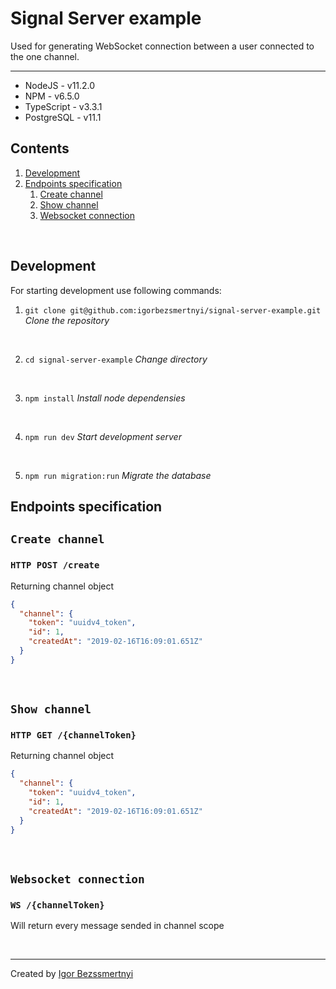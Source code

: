 # Signal Server example

Used for generating WebSocket connection between a user connected to the one channel.

---

- NodeJS - v11.2.0
- NPM - v6.5.0
- TypeScript - v3.3.1
- PostgreSQL - v11.1


## Сontents

1. [Development](#development)
2. [Endpoints specification](#endpoints-specification)
    1. [Create channel](#create-channel)
    2. [Show channel](#show-channel)
    3. [Websocket connection](#websocket-connection)

<br/>


## Development

For starting development use following commands:

1. `git clone git@github.com:igorbezsmertnyi/signal-server-example.git`
_Clone the repository_

<br/>

2. `cd signal-server-example`
_Change directory_

<br/>

3. `npm install` 
_Install node dependensies_

<br/>

4. `npm run dev`
_Start development server_

<br/>

5. `npm run migration:run`
_Migrate the database_



## Endpoints specification

## `Create channel`

### `HTTP POST /create`

Returning channel object

```json
{
  "channel": {
    "token": "uuidv4_token",
    "id": 1,
    "createdAt": "2019-02-16T16:09:01.651Z"
  }
}
```

<br/>

## `Show channel`

### `HTTP GET /{channelToken}`

Returning channel object

```json
{
  "channel": {
    "token": "uuidv4_token",
    "id": 1,
    "createdAt": "2019-02-16T16:09:01.651Z"
  }
}
```

<br/>

## `Websocket connection`

### `WS /{channelToken}`

Will return every message sended in channel scope

<br/>

---
Created by [Igor Bezssmertnyi](https://github.com/igorbezsmertnyi)
